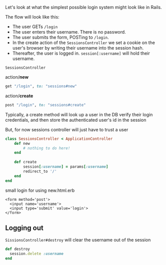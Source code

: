 Let's look at what the simplest possible login system might look like in Rails.

The flow will look like this:

- The user GETs `/login`
- The user enters their username. There is no password.
- The user submits the form, POSTing to `/login`.
- In the create action of the `SessionsController` we set a cookie on the user's browser by writing their username into the session hash.
- Thereafter, the user is logged in. `session[:username]` will hold their username.

`SessionsController`

action/**new**

```ruby
get "/login", to: "sessions#new"
```

action/**create**

```ruby
post "/login", to: "sessions#create"
```

Typically, a create method will look up a user in the DB verify their login credentials, and then store the authenticated user's id in the session

But, for now sessions controller will just have to trust a user

```ruby
class SessionsController < ApplicationController
    def new
        # nothing to do here!
    end
 
    def create
        session[:username] = params[:username]
        redirect_to '/'
    end
end
```

small login for using new.html.erb

```erb
<form method='post'>
  <input name='username'>
  <input type='submit' value='login'>
</form>
```

 

## Logging out

`SissionsController#destroy` will  clear the username  out of the session

```ruby
def destroy
  session.delete :username
end
```

